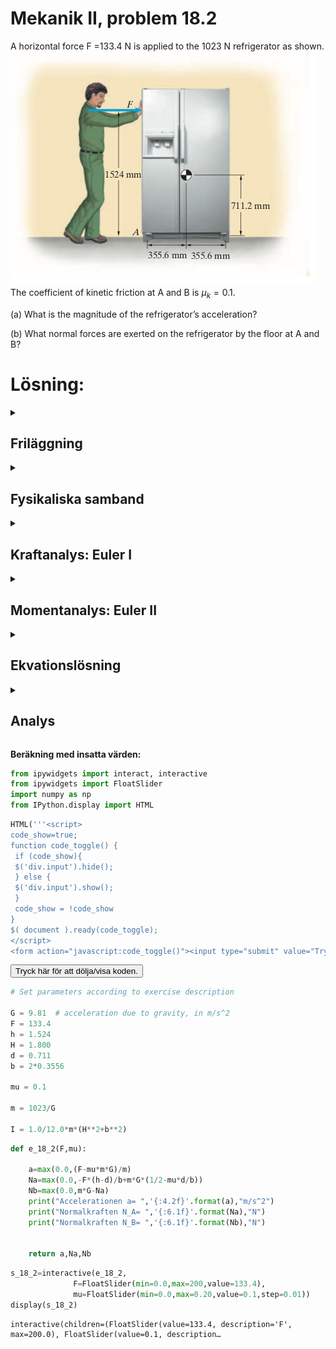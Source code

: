 # Mekanik II, problem 18.2

A horizontal force F =133.4 N is applied to the 1023 N refrigerator as shown. 
![Kylskåp](./BF18_2.png)
The coefficient of kinetic friction at A and B is $\mu_k = 0.1$.

(a) What is the magnitude of the refrigerator’s acceleration?

(b) What normal forces are exerted on the refrigerator by the floor at A and B?

# Lösning:

<details>
    <summary>
        <h2>Friläggning<br></h2>
    </summary>
Börja med att frilägga kylskåpet.

![Friläggning](./BF18_2_f.png)

Följande krafter: $\mathbf{F}$, $m\mathbf{g}$, $\mathbf{N}_A$, $\mathbf{N}_B$, $\mathbf{f}_A=-\mu N_A \hat{x}$, och $\mathbf{f}_B=-\mu N_B \hat{x}$ verkar på kylskåpet.

För systemet är accelerationen $\mathbf{a}$ samt normalkrafterna $\mathbf{N}_A$ och $\mathbf{N}_B$ obekanta och behöver bestämmas. 
</details>

<details>
    <summary>
        <h2>Fysikaliska samband<br></h2>
    </summary>
Om vi antar att kylskåpet glider utan att välta kan vi använda Euler I för kraftjämvikt i $\hat{y}$ och en ändlig acceleration i $\hat{x}$. 

Eftersom vi har tre obekanta storheter behöver vi fler samband och kan därför även använda Euler II för momentjämvikt i $\hat{z}$.  
</details>

<details>
    <summary>
        <h2>Kraftanalys: Euler I <br> </h2>
    </summary>
Euler I: $\sum_i \mathbf{F}_i = \mathbf{F} + m\mathbf{g} + \mathbf{N}_A + \mathbf{N}_B +  \mathbf{f}_A + \mathbf{f}_B  = m\mathbf{a}$

Komposantuppdelning i $\hat{x}$- och $\hat{y}$-led av verkande krafter gör att vi kan formulera Euler I i vardera riktning.

$\hat{x}$: $F-\mu N_A-\mu N_b = ma$ **(I)**

$\hat{y}$: $N_A + N_b - mg = 0$ **(II)**
</details>

<details>
    <summary>
        <h2>Momentanalys: Euler II<br></h2>
    </summary>
    
Euler II : $\sum_i \mathbf{M}^P_i = \sum_i \mathbf{r}_i \times \mathbf{F}_i = 0$
där $\mathbf{r}_i$ är vektorn från momentpunkten $\mathbf{P}$ till där respektive kraft verkar på systemet. Ekvationen stämmer för vilken val av $\mathbf{P}$ som helst. 

I det här fallet väljer vi att sätta momentpunkten till masscentrums läge. Det är ett bra val här eftersom vi söker $\mathbf{N}_A$ och $\mathbf{N}_B$ som båda ger ändliga moment med avseende på masscentrum. Om vi i stället hade valt något av de nedre hörnen av kylskåpet som momentpunkt så skulle en av de två sökta krafterna inte ge något moment och den kraften skulle därför inte kunna bestämmas.

För det aktuella systemet har vi 

$\mathbf{r}_F = -\frac{b}{2} \hat{x} + (h-d) \hat{y}$

$\mathbf{r}_{N_A} = \mathbf{r}_{f_A} = -\frac{b}{2} \hat{x} - d \hat{y}$

$\mathbf{r}_{N_B} = \mathbf{r}_{f_B} = \frac{b}{2} \hat{x} - d \hat{y}$

$\mathbf{r}_{mg} = 0$


De individuella momenten blir

$\mathbf{M}_F = \mathbf{r}_F \times \mathbf{F} = (-\frac{b}{2} \hat{x} + (h-d) \hat{y}) \times (F \hat{x}) = -F (h-d)  ~\hat{z}$

$\mathbf{M}_{N_A} = \mathbf{r}_{N_A} \times \mathbf{N}_A = (-\frac{b}{2} \hat{x} - d \hat{y}) \times (N_A \hat{y}) = -\frac{N_A b}{2}  ~\hat{z}$

$\mathbf{M}_{N_B} = \mathbf{r}_{N_B} \times \mathbf{N}_B = (\frac{b}{2} \hat{x} - d \hat{y}) \times (N_B \hat{y}) =  \frac{N_B b}{2}  ~\hat{z}$

$\mathbf{M}_{f_A} = \mathbf{r}_{f_A} \times \mathbf{f}_A = (-\frac{b}{2} \hat{x} - d \hat{y}) \times (- \mu N_A \hat{x}) =  -\mu N_A d  ~\hat{z}$

$\mathbf{M}_{f_B} = \mathbf{r}_{f_B} \times \mathbf{f}_B = (\frac{b}{2} \hat{x} - d \hat{y}) \times (-\mu N_B \hat{x}) =  - \mu N_A d  ~\hat{z}$


Eftersom alla moment verkar i $\hat{z}$-led kan vi skriva Euler II i $\hat{z}$

$\hat{z}: -F(h-d)  - \frac{N_A b}{2} +  \frac{N_B b}{2}  -\mu N_A d  - \mu N_B d = 0$

$\hat{z}: -\frac{Fh}{2}  -N_A (\frac{ b}{2} + \mu d)  +  N_B (\frac{ b}{2}  - \mu d)   = 0$  **(III)**
</details>

<details>
    <summary>
        <h2>Ekvationslösning<br></h2>
    </summary>

Från (II) kan vi lösa ut att 

$N_A+N_B=mg$ **(IV)**

vilket insatt i (I) ger

$F-\mu mg = ma$

som ger svaret på uppgift (a) där accelerationen $a$ söktes:
$a= \frac{F-\mu mg}{m}=0.3~(m/s^2)$.

Sätter vi in (IV) i (III) kan vi lösa ut $N_A$

$- F (h-d)  - N_A (\frac{ b}{2} + \mu d)  +  (mg-N_A) (\frac{ b}{2}  -\mu d)   = 0$

$N_A \left( (\frac{ b}{2} + \mu d) + (\frac{ b}{2}  -\mu d) \right) = -F(h-d) + mg (\frac{ b}{2}  -\mu d)$

$N_A b = -F(h-d) + mg (\frac{ b}{2}  - \mu d)$

$N_A = -\frac{F (h-d)}{b} + mg (\frac{ 1}{2}  -\frac{\mu d}{b})  = {256.7~(N)}$

Med $N_A$ känd kan vi beräkna $N_B$ från (IV)

$N_B = mg - N_A = 766.3~(N)$

$N_A$ och $N_B$ var de normalkrafter som söktes i uppgift (b).
</details>

<details>
    <summary>
        <h2>Analys<br></h2>
    </summary>
Att $N_B$ är större än $N_A$ är rimligt eftersom $\mathbf{F}$ ger ett kraftmoment som lägger tyngden mer på det nedre högra hörnet. Hade kylskåpet börjat välta hade $N_A$ helt försvunnit.

Momentjämvikten hade också kunnat behandlas med momentpunkten satt där $F$ angriper kylskåpet.
</details>

**Beräkning med insatta värden:**


```python
from ipywidgets import interact, interactive
from ipywidgets import FloatSlider
import numpy as np
from IPython.display import HTML


```


```python
HTML('''<script>
code_show=true; 
function code_toggle() {
 if (code_show){
 $('div.input').hide();
 } else {
 $('div.input').show();
 }
 code_show = !code_show
} 
$( document ).ready(code_toggle);
</script>
<form action="javascript:code_toggle()"><input type="submit" value="Tryck här för att dölja/visa koden."></form>''')
```




<script>
code_show=true; 
function code_toggle() {
 if (code_show){
 $('div.input').hide();
 } else {
 $('div.input').show();
 }
 code_show = !code_show
} 
$( document ).ready(code_toggle);
</script>
<form action="javascript:code_toggle()"><input type="submit" value="Tryck här för att dölja/visa koden."></form>




```python
# Set parameters according to exercise description

G = 9.81  # acceleration due to gravity, in m/s^2
F = 133.4
h = 1.524
H = 1.800
d = 0.711
b = 2*0.3556

mu = 0.1

m = 1023/G

I = 1.0/12.0*m*(H**2+b**2)
```


```python
def e_18_2(F,mu):

    a=max(0.0,(F-mu*m*G)/m)
    Na=max(0.0,-F*(h-d)/b+m*G*(1/2-mu*d/b))
    Nb=max(0.0,m*G-Na)
    print("Accelerationen a= ",'{:4.2f}'.format(a),"m/s^2")
    print("Normalkraften N_A= ",'{:6.1f}'.format(Na),"N")
    print("Normalkraften N_B= ",'{:6.1f}'.format(Nb),"N")


    return a,Na,Nb
```


```python
s_18_2=interactive(e_18_2, 
              F=FloatSlider(min=0.0,max=200,value=133.4),
              mu=FloatSlider(min=0.0,max=0.20,value=0.1,step=0.01))
display(s_18_2)
```


    interactive(children=(FloatSlider(value=133.4, description='F', max=200.0), FloatSlider(value=0.1, description…



```python

```
